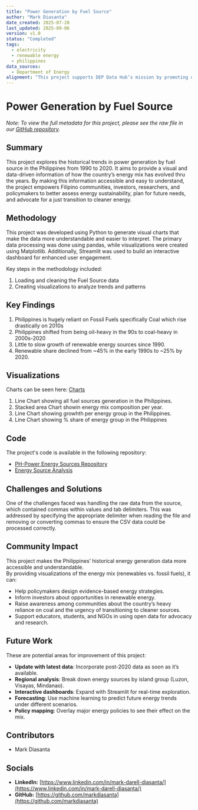 ```yaml
---
title: "Power Generation by Fuel Source"
author: "Mark Diasanta"
date_created: 2025-07-20
last_updated: 2025-09-06
version: v1.0
status: "Completed" 
tags: 
  - electricity
  - renewable energy
  - philippines
data_sources:
  - Department of Energy
alignment: "This project supports DEP Data Hub’s mission by promoting data transparency and public access to historical energy data in the Philippines. It helps policymakers, investors, and the public understand long-term trends in power generation—from traditional to renewable sources. With this insight, stakeholders can make data-driven decisions in designing policies and energy projects that align with the country’s sustainable development goals."
---
```


# Power Generation by Fuel Source

*Note: To view the full metadata for this project, please see the raw file in our [GitHub repository](https://github.com/dataengineeringpilipinas/datahub/tree/main/projects).*

## Summary
This project explores the historical trends in power generation by fuel source in the Philippines from 1990 to 2020. It aims to provide a visual and data-driven information of how the country’s energy mix has evolved thru the years. By making this information accessible and easy to understand, the project empowers Filipino communities, investors, researchers, and policymakers to better assess energy sustainability, plan for future needs, and advocate for a just transition to cleaner energy.

## Methodology
This project was developed using Python to generate visual charts that make the data more understandable and easier to interpret. The primary data processing was done using pandas, while visualizations were created using Matplotlib. Additionally, Streamlit was used to build an interactive dashboard for enhanced user engagement.

Key steps in the methodology included:
  1.	Loading and cleaning the Fuel Source data
  2.	Creating visualizations to analyze trends and patterns  

## Key Findings
  1. Philippines is hugely reliant on Fossil Fuels specifically Coal which rise drastically on 2010s 
  2. Philippines shifted from being oil-heavy in the 90s to coal-heavy in 2000s-2020
  3. Little to slow growth of renewable energy sources since 1990.
  4. Renewable share declined from ~45% in the early 1990s to ~25% by 2020.

## Visualizations
Charts can be seen here: [Charts](https://github.com/markdiasanta/project-01-renewable-energy-philippines/tree/main/charts)
  1. Line Chart showing all fuel sources generation in the Philippines. 
  2. Stacked area Chart showin energy mix composition per year.
  3. Line Chart showing growhth per energy group in the Philippines.
  4. Line Chart showing % share of energy group in the Philippines

## Code
The project's code is available in the following repository:
- [PH-Power Energy Sources Repository](https://github.com/markdiasanta/project-01-renewable-energy-philippines)
- [Energy Source Analysis](https://github.com/markdiasanta/project-01-renewable-energy-philippines/blob/main/renewable_energy.py)

## Challenges and Solutions
One of the challenges faced was handling the raw data from the source, which contained commas within values and tab delimiters. This was addressed by specifying the appropriate delimiter when reading the file and removing or converting commas to ensure the CSV data could be processed correctly.

## Community Impact
This project makes the Philippines’ historical energy generation data more accessible and understandable.  
By providing visualizations of the energy mix (renewables vs. fossil fuels), it can:  
- Help policymakers design evidence-based energy strategies.  
- Inform investors about opportunities in renewable energy.  
- Raise awareness among communities about the country’s heavy reliance on coal and the urgency of transitioning to cleaner sources.  
- Support educators, students, and NGOs in using open data for advocacy and research.  

## Future Work
These are potential areas for improvement of this project:
- **Update with latest data**: Incorporate post-2020 data as soon as it’s available.  
- **Regional analysis**: Break down energy sources by island group (Luzon, Visayas, Mindanao).  
- **Interactive dashboards**: Expand with Streamlit for real-time exploration.  
- **Forecasting**: Use machine learning to predict future energy trends under different scenarios.  
- **Policy mapping**: Overlay major energy policies to see their effect on the mix.  

## Contributors
- Mark Diasanta

## Socials
- **LinkedIn:** [https://www.linkedin.com/in/mark-darell-diasanta/](https://www.linkedin.com/in/mark-darell-diasanta/)
- **GitHub:** [https://github.com/markdiasanta](https://github.com/markdiasanta)